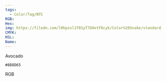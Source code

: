 ```yaml
---
tags:
  - Color/Tag/NTC
RGB:
Hex:
img: https://filedn.com/l0hpzxl1f01yT7GHxtF8cyk/Color%20Snake/standard_csv_to_svg//888D65.svg
CMYK:
HSL:
Name:
---
```

Avocado
```palette
#888D65
```
RGB
